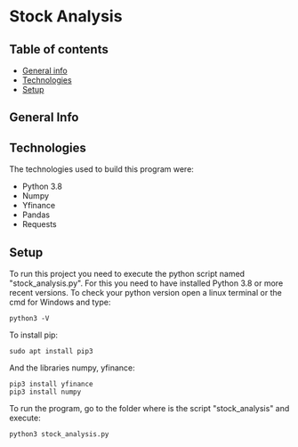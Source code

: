 # Stock Analysis

## Table of contents
* [General info](#general-info)
* [Technologies](#technologies)
* [Setup](#setup)

## General Info

 ## Technologies
 The technologies used to build this program were:
 * Python 3.8
 * Numpy
 * Yfinance
 * Pandas
 * Requests
 
 ## Setup
 To run this project you need to execute the python script named "stock_analysis.py". For this you need to have installed Python 3.8 or more recent versions. To check your python version open a linux terminal or the cmd for Windows and type:
 ```
 python3 -V
 ```
 To install pip:
 ```
 sudo apt install pip3
```
 And the libraries numpy, yfinance:
 ```
 pip3 install yfinance
 pip3 install numpy
 ```
 To run the program, go to the folder where is the script "stock_analysis" and execute:
 ```
 python3 stock_analysis.py
 ```
